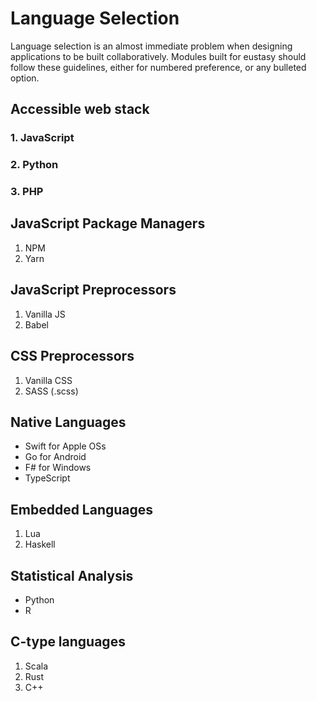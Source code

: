 # Language Selection
Language selection is an almost immediate problem when designing applications to be built collaboratively. Modules built for eustasy should follow these guidelines, either for numbered preference, or any bulleted option.

## Accessible web stack

### 1. JavaScript

### 2. Python

### 3. PHP

## JavaScript Package Managers
1. NPM
2. Yarn

## JavaScript Preprocessors
1. Vanilla JS
2. Babel

## CSS Preprocessors
1. Vanilla CSS
2. SASS (.scss)

## Native Languages
- Swift for Apple OSs
- Go for Android
- F# for Windows
- TypeScript

## Embedded Languages
1. Lua
2. Haskell

## Statistical Analysis
- Python
- R

## C-type languages
1. Scala
2. Rust
3. C++
